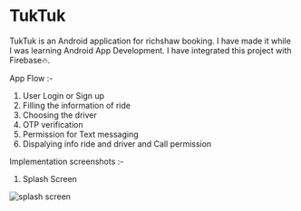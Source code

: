 # TukTuk
TukTuk is an Android application for richshaw booking. I have made it while I was learning Android App Development. 
I have integrated this project with Firebase🔥.

App Flow :-
1. User Login or Sign up
2. Filling the information of ride
3. Choosing the driver
4. OTP verification 
5. Permission for Text messaging
6. Dispalying info ride and driver and Call permission

Implementation screenshots :-

1. Splash Screen

![splash screen]()
